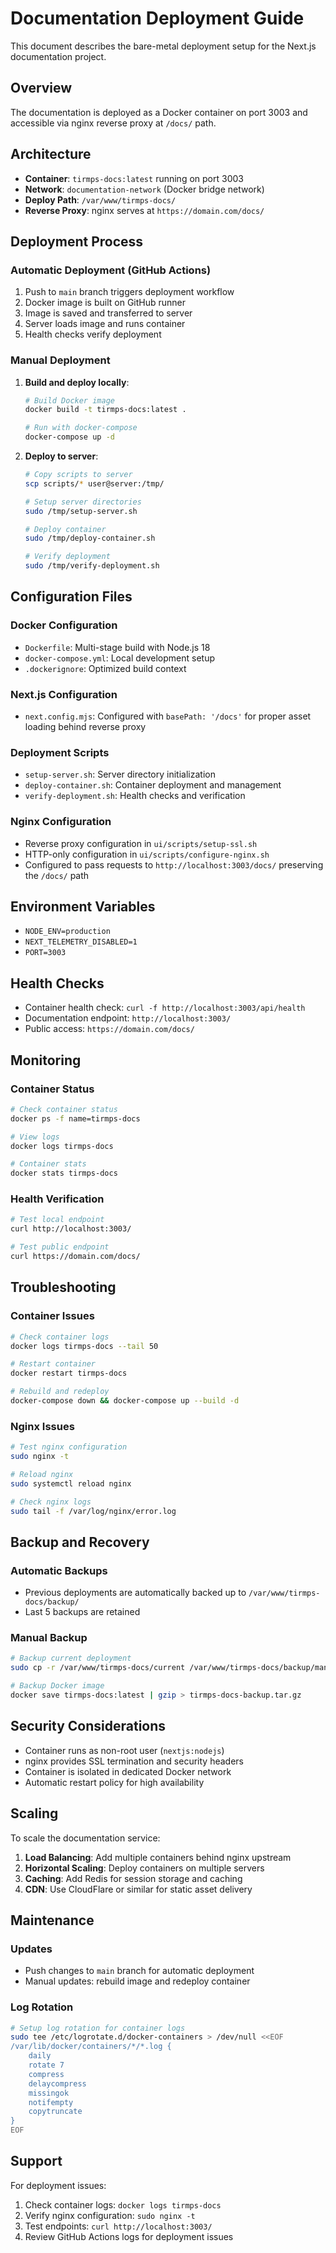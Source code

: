 # Documentation Deployment Guide

This document describes the bare-metal deployment setup for the Next.js documentation project.

## Overview

The documentation is deployed as a Docker container on port 3003 and accessible via nginx reverse proxy at `/docs/` path.

## Architecture

- **Container**: `tirmps-docs:latest` running on port 3003
- **Network**: `documentation-network` (Docker bridge network)
- **Deploy Path**: `/var/www/tirmps-docs/`
- **Reverse Proxy**: nginx serves at `https://domain.com/docs/`

## Deployment Process

### Automatic Deployment (GitHub Actions)

1. Push to `main` branch triggers deployment workflow
2. Docker image is built on GitHub runner
3. Image is saved and transferred to server
4. Server loads image and runs container
5. Health checks verify deployment

### Manual Deployment

1. **Build and deploy locally**:
   ```bash
   # Build Docker image
   docker build -t tirmps-docs:latest .
   
   # Run with docker-compose
   docker-compose up -d
   ```

2. **Deploy to server**:
   ```bash
   # Copy scripts to server
   scp scripts/* user@server:/tmp/
   
   # Setup server directories
   sudo /tmp/setup-server.sh
   
   # Deploy container
   sudo /tmp/deploy-container.sh
   
   # Verify deployment
   sudo /tmp/verify-deployment.sh
   ```

## Configuration Files

### Docker Configuration
- `Dockerfile`: Multi-stage build with Node.js 18
- `docker-compose.yml`: Local development setup
- `.dockerignore`: Optimized build context

### Next.js Configuration
- `next.config.mjs`: Configured with `basePath: '/docs'` for proper asset loading behind reverse proxy

### Deployment Scripts
- `setup-server.sh`: Server directory initialization
- `deploy-container.sh`: Container deployment and management
- `verify-deployment.sh`: Health checks and verification

### Nginx Configuration
- Reverse proxy configuration in `ui/scripts/setup-ssl.sh`
- HTTP-only configuration in `ui/scripts/configure-nginx.sh`
- Configured to pass requests to `http://localhost:3003/docs/` preserving the `/docs/` path

## Environment Variables

- `NODE_ENV=production`
- `NEXT_TELEMETRY_DISABLED=1`
- `PORT=3003`

## Health Checks

- Container health check: `curl -f http://localhost:3003/api/health`
- Documentation endpoint: `http://localhost:3003/`
- Public access: `https://domain.com/docs/`

## Monitoring

### Container Status
```bash
# Check container status
docker ps -f name=tirmps-docs

# View logs
docker logs tirmps-docs

# Container stats
docker stats tirmps-docs
```

### Health Verification
```bash
# Test local endpoint
curl http://localhost:3003/

# Test public endpoint
curl https://domain.com/docs/
```

## Troubleshooting

### Container Issues
```bash
# Check container logs
docker logs tirmps-docs --tail 50

# Restart container
docker restart tirmps-docs

# Rebuild and redeploy
docker-compose down && docker-compose up --build -d
```

### Nginx Issues
```bash
# Test nginx configuration
sudo nginx -t

# Reload nginx
sudo systemctl reload nginx

# Check nginx logs
sudo tail -f /var/log/nginx/error.log
```

## Backup and Recovery

### Automatic Backups
- Previous deployments are automatically backed up to `/var/www/tirmps-docs/backup/`
- Last 5 backups are retained

### Manual Backup
```bash
# Backup current deployment
sudo cp -r /var/www/tirmps-docs/current /var/www/tirmps-docs/backup/manual-$(date +%Y%m%d_%H%M%S)

# Backup Docker image
docker save tirmps-docs:latest | gzip > tirmps-docs-backup.tar.gz
```

## Security Considerations

- Container runs as non-root user (`nextjs:nodejs`)
- nginx provides SSL termination and security headers
- Container is isolated in dedicated Docker network
- Automatic restart policy for high availability

## Scaling

To scale the documentation service:

1. **Load Balancing**: Add multiple containers behind nginx upstream
2. **Horizontal Scaling**: Deploy containers on multiple servers
3. **Caching**: Add Redis for session storage and caching
4. **CDN**: Use CloudFlare or similar for static asset delivery

## Maintenance

### Updates
- Push changes to `main` branch for automatic deployment
- Manual updates: rebuild image and redeploy container

### Log Rotation
```bash
# Setup log rotation for container logs
sudo tee /etc/logrotate.d/docker-containers > /dev/null <<EOF
/var/lib/docker/containers/*/*.log {
    daily
    rotate 7
    compress
    delaycompress
    missingok
    notifempty
    copytruncate
}
EOF
```

## Support

For deployment issues:
1. Check container logs: `docker logs tirmps-docs`
2. Verify nginx configuration: `sudo nginx -t`
3. Test endpoints: `curl http://localhost:3003/`
4. Review GitHub Actions logs for deployment issues
